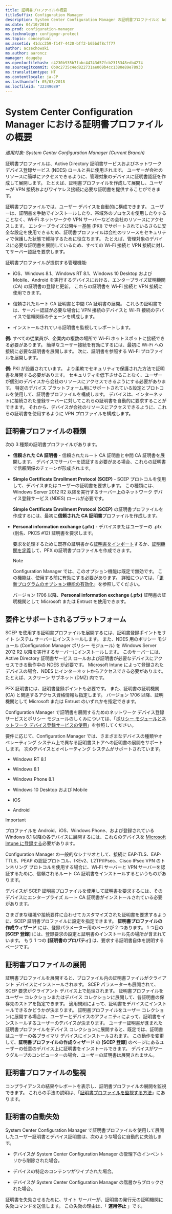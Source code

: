 ```yaml
---
title: 証明書プロファイルの概要
titleSuffix: Configuration Manager
description: System Center Configuration Manager の証明書プロファイルと Active Directory 証明書サービスの使用方法について説明します。
ms.date: 04/10/2018
ms.prod: configuration-manager
ms.technology: configmgr-protect
ms.topic: conceptual
ms.assetid: 41dcc259-f147-4420-bff2-b65bdf8cff77
author: aczechowski
ms.author: aaroncz
manager: dougeby
ms.openlocfilehash: c4230b935b7fabc44743d57fcb2315348edb4274
ms.sourcegitcommit: 0b0c2735c4ed822731ae069b4cc1380e89e78933
ms.translationtype: HT
ms.contentlocale: ja-JP
ms.lasthandoff: 05/03/2018
ms.locfileid: "32349689"
---
```

# <a name="introduction-to-certificate-profiles-in-system-center-configuration-manager"></a>System Center Configuration Manager における証明書プロファイルの概要

*適用対象: System Center Configuration Manager (Current Branch)*


証明書プロファイルは、Active Directory 証明書サービスおよびネットワーク デバイス登録サービス (NDES) ロールと共に使用されます。 ユーザーが会社のリソースに簡単にアクセスできるように、管理対象のデバイスに証明書認証を作成して展開します。 たとえば、証明書プロファイルを作成して展開し、ユーザーが VPN 接続およびワイヤレス接続に必要な証明書を提供することができます。

証明書プロファイルでは、ユーザー デバイスを自動的に構成できます。 ユーザーは、証明書を手動でインストールしたり、帯域外のプロセスを使用したりすることなく、Wi-Fi ネットワークや VPN サーバーなどの会社のリソースにアクセスします。 エンタープライズ公開キー基盤 (PKI) でサポートされているさらに安全な設定を使用できるため、証明書プロファイルは会社のリソースをセキュリティで保護した状態で維持するために役立ちます。 たとえば、管理対象のデバイスに必要な証明書を展開しているため、すべての Wi-Fi 接続と VPN 接続に対してサーバー認証を要求します。   

証明書プロファイルが提供する管理機能:  

-   iOS、Windows 8.1、Windows RT 8.1、Windows 10 Desktop および Mobile、Android を実行するデバイスにおける、エンタープライズ証明機関 (CA) の証明書の登録と更新。 これらの証明書を Wi-Fi 接続と VPN 接続に使用できます。  

-   信頼されたルート CA 証明書と中間 CA 証明書の展開。 これらの証明書では、サーバー認証が必要な場合に VPN 接続のデバイスと Wi-Fi 接続のデバイスで信頼関係のチェーンを構成します。  

-   インストールされている証明書を監視してレポートします。  

**例:** すべての従業員が、企業内の複数の場所で Wi-Fi ホットスポットに接続できる必要があります。 簡単なユーザー接続を有効にするには、最初に Wi-Fi への接続に必要な証明書を展開します。 次に、証明書を参照する Wi-Fi プロファイルを展開します。  

**例:** PKI が設置されています。 より柔軟でセキュリティで保護された方法で証明書を展開する必要があります。 セキュリティを低下させることなく、ユーザーが個別のデバイスから会社のリソースにアクセスできるようにする必要があります。 特定のデバイス プラットフォーム用にサポートされている設定とプロトコルを使用して、証明書プロファイルを構成します。 デバイスは、インターネットに接続された登録サーバーに対してこれらの証明書を自動的に要求することができます。 それから、デバイスが会社のリソースにアクセスできるように、これらの証明書を使用するように VPN プロファイルを構成します。  



## <a name="types-of-certificate-profiles"></a>証明書プロファイルの種類  
 次の 3 種類の証明書プロファイルがあります。  

-   **信頼された CA 証明書** - 信頼されたルート CA 証明書と中間 CA 証明書を展開します。 デバイスでサーバーを認証する必要がある場合、これらの証明書で信頼関係のチェーンが形成されます。  

-   **Simple Certificate Enrollment Protocol (SCEP)** - SCEP プロトコルを使用して、デバイスまたはユーザーの証明書を要求します。 この種類には、Windows Server 2012 R2 以降を実行するサーバー上のネットワーク デバイス登録サービス (NDES) ロールが必要です。

    **Simple Certificate Enrollment Protocol (SCEP)** の証明書プロファイルを作成するには、最初に**信頼された CA 証明書**プロファイルを作成します。

-   **Personal information exchange (.pfx)** - デバイスまたはユーザーの .pfx (別名、PKCS #12) 証明書を要求します。<!--1321368-->  

    要求を処理するために既存の証明書から[証明書をインポート](/sccm/mdm/deploy-use/import-pfx-certificate-profiles)するか、[証明機関を定義](/sccm/mdm/deploy-use/create-pfx-certificate-profiles)して、PFX の証明書プロファイルを作成できます。

    > [!Note]  
    > Configuration Manager では、このオプション機能は既定で無効です。 この機能は、使用する前に有効にする必要があります。 詳細については、「[更新プログラムのオプション機能の有効化](/sccm/core/servers/manage/install-in-console-updates#bkmk_options)」を参照してください。<!--505213-->  

    バージョン 1706 以降、**Personal information exchange (.pfx)** 証明書の証明機関として Microsoft または Entrust を使用できます。


## <a name="requirements-and-supported-platforms"></a>要件とサポートされるプラットフォーム  
SCEP を使用する証明書プロファイルを展開するには、証明書登録ポイントをサイト システム サーバーにインストールします。 また、NDES 用のポリシー モジュール (Configuration Manager ポリシー モジュール) を Windows Server 2012 R2 以降を実行するサーバーにインストールします。 このサーバーには、Active Directory 証明書サービス ロールおよび証明書が必要なデバイスにアクセスできる動作中の NDES が必要です。 Microsoft Intune によって登録されたデバイスの場合、NDES にインターネットからアクセスできる必要があります。 たとえば、スクリーン サブネット (DMZ) 内です。  

PFX 証明書には、証明書登録ポイントも必要です。 また、証明書の証明機関 (CA) と関連するアクセス資格情報も指定します。 バージョン 1706 以降、証明機関として Microsoft または Entrust のいずれかを指定できます。  

Configuration Manager で証明書を展開するためのネットワーク デバイス登録サービスとポリシー モジュールのしくみについては、「[ポリシー モジュールとネットワーク デバイス登録サービスの使用](http://go.microsoft.com/fwlink/p/?LinkId=328657)」を参照してください。  

要件に応じて、Configuration Manager では、さまざまなデバイスの種類やオペレーティング システム上で異なる証明書ストアへの証明書の展開をサポートします。 次のデバイスとオペレーティング システムがサポートされています。  

-   Windows RT 8.1  

-   Windows 8.1  

-   Windows Phone 8.1  

-   Windows 10 Desktop および Mobile  

-   iOS  

-   Android  

> [!IMPORTANT]  
>  プロファイルを Android、iOS、Windows Phone、および登録されている Windows 8.1 以降の各デバイスに展開するには、これらのデバイスを [Microsoft Intune に登録する](/intune/device-enrollment)必要があります。   

Configuration Manager の一般的なシナリオとして、接続に EAP-TLS、EAP-TTLS、PEAP の認証プロトコル、IKEv2、L2TP/IPsec、Cisco IPsec VPN のトンネリング プロトコルを使用する場合に、Wi-Fi サーバーと VPN サーバーを認証するために、信頼されるルート CA 証明書をインストールするというものがあります。  

デバイスが SCEP 証明書プロファイルを使用して証明書を要求するには、そのデバイスにエンタープライズ ルート CA 証明書がインストールされている必要があります。  

さまざまな環境や接続要件に合わせてカスタマイズされた証明書を要求するように、SCEP 証明書プロファイルに設定を指定できます。 **証明書プロファイルの作成ウィザード** には、登録パラメーター用のページが 2 つあります。 1 つ目の **[SCEP 登録]** には、登録要求の設定と証明書のインストール先の場所が含まれています。 もう 1 つの **[証明書のプロパティ]** は、要求する証明書自体を説明するページです。  

## <a name="deploying-certificate-profiles"></a>証明書プロファイルの展開  
 証明書プロファイルを展開すると、プロファイル内の証明書ファイルがクライアント デバイスにインストールされます。 SCEP パラメーターも展開されて、SCEP 要求がクライアント デバイス上で処理されます。 証明書プロファイルをユーザー コレクションまたはデバイス コレクションに展開して、各証明書の保存先のストアを指定できます。 適用規則によって、証明書をデバイスにインストールできるかどうかが決まります。 証明書プロファイルをユーザー コレクションに展開する場合は、ユーザーとデバイスのアフィニティによって、証明書をインストールするユーザーのデバイスが決まります。 ユーザー証明書が含まれた証明書プロファイルをデバイス コレクションに展開すると、既定では、証明書はユーザーの各プライマリ デバイスにインストールされます。 この動作を変更して、**証明書プロファイルの作成ウィザード** の **[SCEP 登録]** のページにあるユーザーの任意のデバイス上に証明書をインストールできます。 デバイスがワークグループのコンピューターの場合、ユーザーの証明書は展開されません。  

## <a name="monitoring-certificate-profiles"></a>証明書プロファイルの監視  

コンプライアンスの結果やレポートを表示し、証明書プロファイルの展開を監視できます。 これらの手法の説明は、「[証明書プロファイルを監視する方法](/sccm/protect/deploy-use/monitor-certificate-profiles)」にあります。


## <a name="automatic-revocation-of-certificates"></a>証明書の自動失効  
 System Center Configuration Manager で証明書プロファイルを使用して展開したユーザー証明書とデバイス証明書は、次のような場合に自動的に失効します。  

-   デバイスが System Center Configuration Manager の管理下のインベントリから削除された場合。  

-   デバイスの特定のコンテンツがワイプされた場合。  

-   デバイスが System Center Configuration Manager の階層からブロックされた場合。  

 証明書を失効させるために、サイト サーバーが、証明書の発行元の証明機関に失効コマンドを送信します。 この失効の理由は、「 **運用停止** 」です。  
